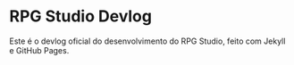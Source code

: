 # RPG Studio Devlog

Este é o devlog oficial do desenvolvimento do RPG Studio, feito com Jekyll e GitHub Pages.